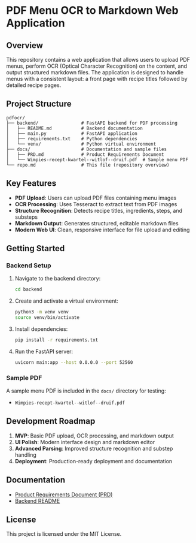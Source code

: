 
# PDF Menu OCR to Markdown Web Application

## Overview
This repository contains a web application that allows users to upload PDF menus, perform OCR (Optical Character Recognition) on the content, and output structured markdown files. The application is designed to handle menus with a consistent layout: a front page with recipe titles followed by detailed recipe pages.

## Project Structure

```
pdfocr/
├── backend/                # FastAPI backend for PDF processing
│   ├── README.md           # Backend documentation
│   ├── main.py             # FastAPI application
│   ├── requirements.txt    # Python dependencies
│   └── venv/               # Python virtual environment
├── docs/                   # Documentation and sample files
│   ├── PRD.md              # Product Requirements Document
│   └── Wimpies-recept-kwartel--witlof--druif.pdf  # Sample menu PDF
└── repo.md                 # This file (repository overview)
```

## Key Features

- **PDF Upload**: Users can upload PDF files containing menu images
- **OCR Processing**: Uses Tesseract to extract text from PDF images
- **Structure Recognition**: Detects recipe titles, ingredients, steps, and substeps
- **Markdown Output**: Generates structured, editable markdown files
- **Modern Web UI**: Clean, responsive interface for file upload and editing

## Getting Started

### Backend Setup

1. Navigate to the backend directory:
   ```bash
   cd backend
   ```

2. Create and activate a virtual environment:
   ```bash
   python3 -m venv venv
   source venv/bin/activate
   ```

3. Install dependencies:
   ```bash
   pip install -r requirements.txt
   ```

4. Run the FastAPI server:
   ```bash
   uvicorn main:app --host 0.0.0.0 --port 52560
   ```

### Sample PDF

A sample menu PDF is included in the `docs/` directory for testing:
- `Wimpies-recept-kwartel--witlof--druif.pdf`

## Development Roadmap

1. **MVP**: Basic PDF upload, OCR processing, and markdown output
2. **UI Polish**: Modern interface design and markdown editor
3. **Advanced Parsing**: Improved structure recognition and substep handling
4. **Deployment**: Production-ready deployment and documentation

## Documentation

- [Product Requirements Document (PRD)](docs/PRD.md)
- [Backend README](backend/README.md)

## License

This project is licensed under the MIT License.
